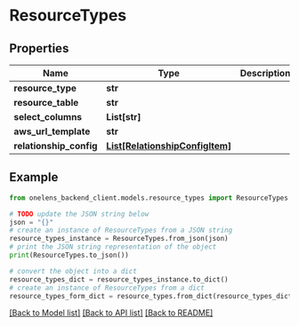 # ResourceTypes


## Properties

Name | Type | Description | Notes
------------ | ------------- | ------------- | -------------
**resource_type** | **str** |  | 
**resource_table** | **str** |  | 
**select_columns** | **List[str]** |  | 
**aws_url_template** | **str** |  | 
**relationship_config** | [**List[RelationshipConfigItem]**](RelationshipConfigItem.md) |  | 

## Example

```python
from onelens_backend_client.models.resource_types import ResourceTypes

# TODO update the JSON string below
json = "{}"
# create an instance of ResourceTypes from a JSON string
resource_types_instance = ResourceTypes.from_json(json)
# print the JSON string representation of the object
print(ResourceTypes.to_json())

# convert the object into a dict
resource_types_dict = resource_types_instance.to_dict()
# create an instance of ResourceTypes from a dict
resource_types_form_dict = resource_types.from_dict(resource_types_dict)
```
[[Back to Model list]](../README.md#documentation-for-models) [[Back to API list]](../README.md#documentation-for-api-endpoints) [[Back to README]](../README.md)


